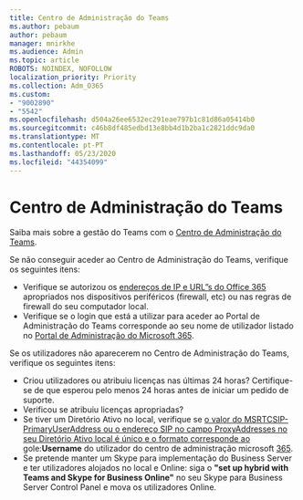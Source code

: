```yaml
---
title: Centro de Administração do Teams
ms.author: pebaum
author: pebaum
manager: mnirkhe
ms.audience: Admin
ms.topic: article
ROBOTS: NOINDEX, NOFOLLOW
localization_priority: Priority
ms.collection: Adm_O365
ms.custom:
- "9002890"
- "5542"
ms.openlocfilehash: d504a26ee6532ec291eae797b1c81d86a05414b0
ms.sourcegitcommit: c46b8df485edbd13e8bb4d1b2ba1c2821ddc9da0
ms.translationtype: MT
ms.contentlocale: pt-PT
ms.lasthandoff: 05/23/2020
ms.locfileid: "44354099"
---
```

# <a name="teams-admin-center"></a>Centro de Administração do Teams

Saiba mais sobre a gestão do Teams com o [Centro de Administração do Teams](https://docs.microsoft.com/microsoftteams/manage-teams-skypeforbusiness-admin-center).

Se não conseguir aceder ao Centro de Administração do Teams, verifique os seguintes itens:

- Verifique se autorizou os [endereços de IP e URL”s do Office 365](https://docs.microsoft.com/Office365/Enterprise/office-365-ip-web-service) apropriados nos dispositivos periféricos (firewall, etc) ou nas regras de firewall do seu computador local.
- Verifique se o login que está a utilizar para aceder ao Portal de Administração do Teams corresponde ao seu nome de utilizador listado no [Portal de Administração do Microsoft 365](https://admin.microsoft.com/Adminportal/Home?source=applauncher#/users).

Se os utilizadores não aparecerem no Centro de Administração do Teams, verifique os seguintes itens:

- Criou utilizadores ou atribuiu licenças nas últimas 24 horas? Certifique-se de que esperou pelo menos 24 horas antes de iniciar um pedido de suporte.
- Verificou se atribuiu licenças apropriadas?
- Se tiver um Diretório Ativo no local, verifique se [o valor do MSRTCSIP-PrimaryUserAddress ou o endereço SIP no campo ProxyAddresses no seu Diretório Ativo local é único e o formato corresponde ao](https://docs.microsoft.com/skypeforbusiness/troubleshoot/online-configuration/msrtcsip-primaryuseraddress-proxyaddaddress) gole:**Username** do utilizador do centro de administração microsoft [365](https://admin.microsoft.com/Adminportal/Home?source=applauncher#/users).
- Se pretende manter um Skype para implementação do Business Server e ter utilizadores alojados no local e Online: siga o **"set up hybrid with Teams and Skype for Business Online"** no seu Skype para Business Server Control Panel e mova os utilizadores Online.
